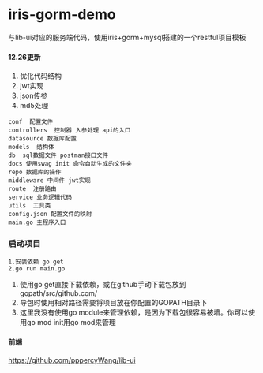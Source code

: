 # iris-gorm-demo
与lib-ui对应的服务端代码，使用iris+gorm+mysql搭建的一个restful项目模板

#### 12.26更新
1. 优化代码结构
2. jwt实现
3. json传参
4. md5处理
```
conf  配置文件
controllers  控制器 入参处理 api的入口
datasource 数据库配置 
models  结构体
db  sql数据文件 postman接口文件
docs 使用swag init 命令自动生成的文件夹
repo 数据库的操作
middleware 中间件 jwt实现
route  注册路由
service 业务逻辑代码
utils  工具类
config.json 配置文件的映射
main.go 主程序入口
```
### 启动项目
```
1.安装依赖 go get
2.go run main.go
```
1. 使用go get直接下载依赖，或在github手动下载包放到gopath/src/github.com/
2. 导包时使用相对路径需要将项目放在你配置的GOPATH目录下
3. 这里我没有使用go module来管理依赖，是因为下载包很容易被墙。你可以使用go mod init用go mod来管理 

#### 前端
https://github.com/pppercyWang/lib-ui
